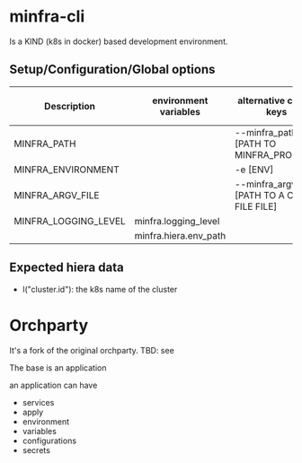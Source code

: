# minfra-cli

Is a KIND (k8s in docker) based development environment.


## Setup/Configuration/Global options

Description | environment variables | alternative config keys | global commandline arguments:
---|---|---|---
| MINFRA_PATH | | --minfra_path [PATH TO MINFRA_PROJECT]
| MINFRA_ENVIRONMENT | | -e [ENV]
| MINFRA_ARGV_FILE | | --minfra_argv_file [PATH TO A CSV FILE FILE]
| MINFRA_LOGGING_LEVEL | minfra.logging_level |
|  | minfra.hiera.env_path | 


## Expected hiera data

 * l("cluster.id"): the k8s name of the cluster
 













# Orchparty

It's a fork of the original orchparty. TBD: see

The base is an application

an application can have 
 * services
 * apply
 * environment
 * variables
 * configurations
 * secrets
